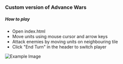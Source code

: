 ### Custom version of Advance Wars

##### How to play
* Open index.html
* Move units using mouse cursor and arrow keys
* Attack enemies by moving units on neighbouring tile
* Click "End Turn" in the header to switch player


![Example Image](https://github.com/marthed/advance_wars/media/map.png)
